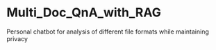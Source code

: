 # Multi_Doc_QnA_with_RAG
Personal chatbot for analysis of different file formats while maintaining privacy 
